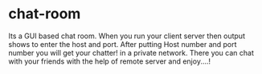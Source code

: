 

# chat-room
 Its a GUI based chat room. When you run your client server then output shows to enter the host and port. After putting Host number and port number you will get your chatter! in a private network. There you can chat with your friends with the help of remote server and enjoy....!

